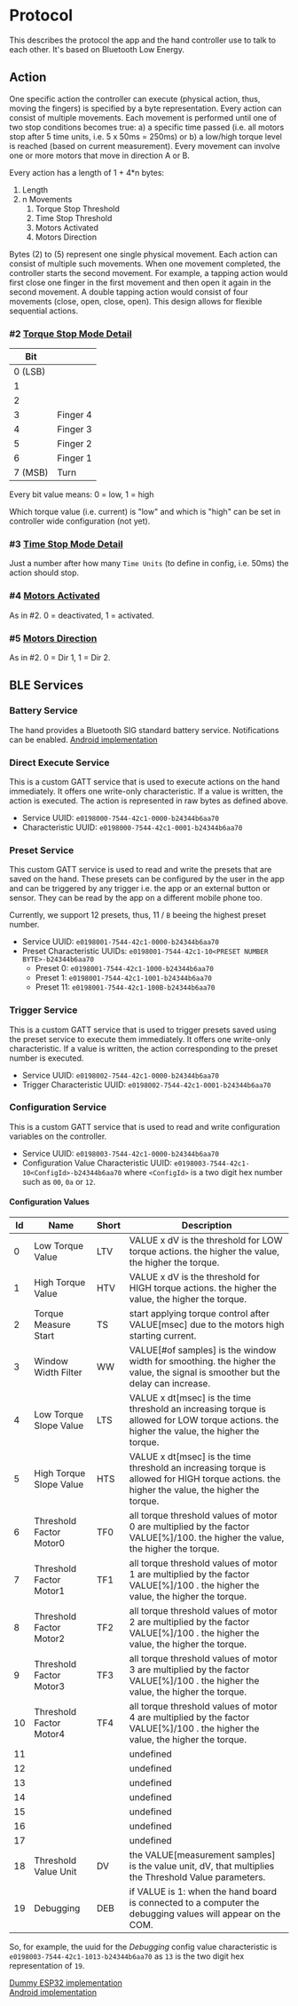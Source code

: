 # Protocol

This describes the protocol the app and the hand controller use to talk to each other. It's based on Bluetooth Low Energy.

## Action

One specific action the controller can execute (physical action, thus, moving the fingers) is specified by a byte representation. Every action can consist of multiple movements. Each movement is performed until one of two stop conditions becomes true: a) a specific time passed (i.e. all motors stop after 5 time units, i.e. 5 x 50ms = 250ms) or b) a low/high torque level is reached (based on current measurement). Every movement can involve one or more motors that move in direction A or B.

Every action has a length of 1 + 4*n bytes:

1. Length
2. n Movements
    1. Torque Stop Threshold
    2. Time Stop Threshold
    3. Motors Activated
    4. Motors Direction

Bytes (2) to (5) represent one single physical movement. Each action can consist of multiple such movements. When one movement completed, the controller starts the second movement. For example, a tapping action would first close one finger in the first movement and then open it again in the second movement. A double tapping action would consist of four movements (close, open, close, open). This design allows for flexible sequential actions.

### #2 [Torque Stop Mode Detail](src/android/Haifa3d/app/src/main/java/com/gjung/haifa3d/model/TorqueStopModeDetail.kt)

| Bit     |          |
|---------|----------|
| 0 (LSB) |          |
| 1       |          |
| 2       |          |
| 3       | Finger 4 |
| 4       | Finger 3 |
| 5       | Finger 2 |
| 6       | Finger 1 |
| 7 (MSB) | Turn     |

Every bit value means: 0 = low, 1 = high

Which torque value (i.e. current) is "low" and which is "high" can be set in controller wide configuration (not yet).

### #3 [Time Stop Mode Detail](src/android/Haifa3d/app/src/main/java/com/gjung/haifa3d/model/TimeStopModeDetail.kt)

Just a number after how many `Time Units` (to define in config, i.e. 50ms) the action should stop.

### #4 [Motors Activated](src/android/Haifa3d/app/src/main/java/com/gjung/haifa3d/model/MotorsActivated.kt)

As in #2. 0 = deactivated, 1 = activated.

### #5 [Motors Direction](src/android/Haifa3d/app/src/main/java/com/gjung/haifa3d/model/MotorsDirection.kt)

As in #2. 0 = Dir 1, 1 = Dir 2.

## BLE Services

### Battery Service

The hand provides a Bluetooth SIG standard battery service. Notifications can be enabled. [Android implementation](src/android/Haifa3d/app/src/main/java/com/gjung/haifa3d/ble/BatteryLevelService.kt)

### Direct Execute Service

This is a custom GATT service that is used to execute actions on the hand immediately. It offers one write-only characteristic. If a value is written, the action is executed. The action is represented in raw bytes as defined above.

* Service UUID: `e0198000-7544-42c1-0000-b24344b6aa70`
* Characteristic UUID: `e0198000-7544-42c1-0001-b24344b6aa70`

### Preset Service

This custom GATT service is used to read and write the presets that are saved on the hand. These presets can be configured by the user in the app and can be triggered by any trigger i.e. the app or an external button or sensor. They can be read by the app on a different mobile phone too.

Currently, we support 12 presets, thus, 11 / `B` beeing the highest preset number.

* Service UUID: `e0198001-7544-42c1-0000-b24344b6aa70`
* Preset Characteristic UUIDs: `e0198001-7544-42c1-10<PRESET NUMBER BYTE>-b24344b6aa70`
  * Preset 0: `e0198001-7544-42c1-1000-b24344b6aa70`
  * Preset 1: `e0198001-7544-42c1-1001-b24344b6aa70`
  * Preset 11: `e0198001-7544-42c1-100B-b24344b6aa70`

### Trigger Service

This is a custom GATT service that is used to trigger presets saved using the preset service to execute them immediately. It offers one write-only characteristic. If a value is written, the action corresponding to the preset number is executed.

* Service UUID: `e0198002-7544-42c1-0000-b24344b6aa70`
* Trigger Characteristic UUID: `e0198002-7544-42c1-0001-b24344b6aa70`

### Configuration Service

This is a custom GATT service that is used to read and write configuration variables on the controller.

* Service UUID: `e0198003-7544-42c1-0000-b24344b6aa70`
* Configuration Value Characteristic UUID: `e0198003-7544-42c1-10<ConfigId>-b24344b6aa70` where `<ConfigId>` is a two digit hex number such as `00`, `0a` or `12`.

#### Configuration Values

| Id | Name                    | Short | Description                                                                                                                                  |
|----|-------------------------|-------|----------------------------------------------------------------------------------------------------------------------------------------------|
| 0  | Low Torque Value        | LTV   | VALUE x dV is the threshold for LOW torque actions. the higher the value, the higher the torque.                                             |
| 1  | High Torque Value       | HTV   | VALUE x dV is the threshold for HIGH torque actions. the higher the value, the higher the torque.                                            |
| 2  | Torque Measure Start    | TS    | start applying torque control after VALUE[msec] due to the motors high starting current.                                                     |
| 3  | Window Width Filter     | WW    | VALUE[#of samples] is the window width for smoothing. the higher the value, the signal is smoother but the delay can increase.               |
| 4  | Low Torque Slope Value  | LTS   | VALUE x dt[msec] is the time threshold an increasing torque is allowed for LOW torque actions. the higher the value, the higher the torque.  |
| 5  | High Torque Slope Value | HTS   | VALUE x dt[msec] is the time threshold an increasing torque is allowed for HIGH torque actions. the higher the value, the higher the torque. |
| 6  | Threshold Factor Motor0 | TF0   | all torque threshold values of motor 0 are multiplied by the factor VALUE[%]/100. the higher the value, the higher the torque.               |
| 7  | Threshold Factor Motor1 | TF1   | all torque threshold values of motor 1 are multiplied by the factor VALUE[%]/100 . the higher the value, the higher the torque.              |
| 8  | Threshold Factor Motor2 | TF2   | all torque threshold values of motor 2 are multiplied by the factor VALUE[%]/100 . the higher the value, the higher the torque.              |
| 9  | Threshold Factor Motor3 | TF3   | all torque threshold values of motor 3 are multiplied by the factor VALUE[%]/100 . the higher the value, the higher the torque.              |
| 10 | Threshold Factor Motor4 | TF4   | all torque threshold values of motor 4 are multiplied by the factor VALUE[%]/100 . the higher the value, the higher the torque.              |
| 11 |                         |       | undefined                                                                                                                                    |
| 12 |                         |       | undefined                                                                                                                                    |
| 13 |                         |       | undefined                                                                                                                                    |
| 14 |                         |       | undefined                                                                                                                                    |
| 15 |                         |       | undefined                                                                                                                                    |
| 16 |                         |       | undefined                                                                                                                                    |
| 17 |                         |       | undefined                                                                                                                                    |
| 18 | Threshold Value Unit    | DV    | the VALUE[measurement samples] is the value unit, dV, that multiplies the Threshold Value parameters.                                        |
| 19 | Debugging               | DEB   | if VALUE is 1: when the hand board is connected to a computer the debugging values will appear on the COM.                                   |

So, for example, the uuid for the *Debugging* config value characteristic is `e0198003-7544-42c1-1013-b24344b6aa70` as `13` is the two digit hex representation of `19`.

[Dummy ESP32 implementation](src/esp32/haifa3d/src/main.cpp)  
[Android implementation](src/android/Haifa3d/app/src/main/java/com/gjung/haifa3d/ble/DirectExecuteService.kt)
